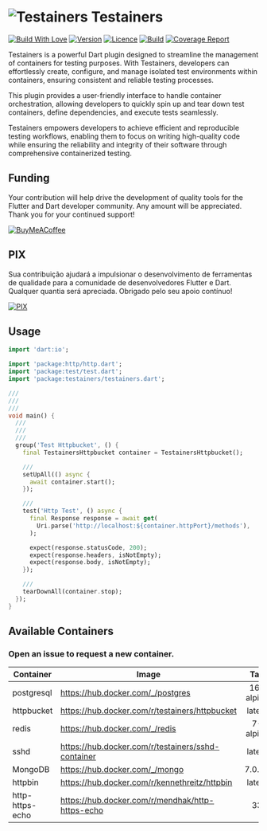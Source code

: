 <h1>
<img src="https://testainers.com/assets/assets/images/testainers-80.png" alt="Testainers" title="Testainers">
Testainers
</h1>

[![Build With Love](https://img.shields.io/badge/%20built%20with-%20%E2%9D%A4-ff69b4.svg)](https://github.com/testainers/testainers/stargazers)
[![Version](https://img.shields.io/pub/v/testainers?color=orange)](https://pub.dev/packages/testainers)
[![Licence](https://img.shields.io/github/license/testainers/testainers?color=blue)](https://github.com/testainers/testainers/blob/main/LICENSE)
[![Build](https://img.shields.io/github/actions/workflow/status/testainers/testainers/main.yml?branch=main)](https://github.com/testainers/testainers/releases/latest)
[![Coverage Report](https://img.shields.io/badge/coverage-report-C08EA1)](https://testainers.github.io/testainers/coverage/)

Testainers is a powerful Dart plugin designed to streamline the management of
containers for testing purposes. With Testainers, developers can effortlessly
create, configure, and manage isolated test environments within containers,
ensuring consistent and reliable testing processes.

This plugin provides a user-friendly interface to handle container
orchestration, allowing developers to quickly spin up and tear down test
containers, define dependencies, and execute tests seamlessly.

Testainers empowers developers to achieve efficient and reproducible testing
workflows, enabling them to focus on writing high-quality code while ensuring
the reliability and integrity of their software through comprehensive
containerized testing.

## Funding

Your contribution will help drive the development of quality tools for the
Flutter and Dart developer community. Any amount will be appreciated.
Thank you for your continued support!

[![BuyMeACoffee](https://www.buymeacoffee.com/assets/img/guidelines/download-assets-sm-2.svg)](https://www.buymeacoffee.com/edufolly)

## PIX

Sua contribuição ajudará a impulsionar o desenvolvimento de ferramentas de
qualidade para a comunidade de desenvolvedores Flutter e Dart. Qualquer quantia
será apreciada.
Obrigado pelo seu apoio contínuo!

[![PIX](https://testainers.com/assets/assets/images/pix.png)](https://nubank.com.br/pagar/2bt2q/RBr4Szfuwr)

## Usage

```dart
import 'dart:io';

import 'package:http/http.dart';
import 'package:test/test.dart';
import 'package:testainers/testainers.dart';

///
///
///
void main() {
  ///
  ///
  ///
  group('Test Httpbucket', () {
    final TestainersHttpbucket container = TestainersHttpbucket();

    ///
    setUpAll(() async {
      await container.start();
    });

    ///
    test('Http Test', () async {
      final Response response = await get(
        Uri.parse('http://localhost:${container.httpPort}/methods'),
      );

      expect(response.statusCode, 200);
      expect(response.headers, isNotEmpty);
      expect(response.body, isNotEmpty);
    });

    ///
    tearDownAll(container.stop);
  });
}
```

## Available Containers

### Open an issue to request a new container.

| Container       | Image                                              |    Tag    | Version | Status |
|-----------------|----------------------------------------------------|:---------:|:-------:|:------:| 
| postgresql      | https://hub.docker.com/_/postgres                  | 16-alpine | v0.2.0  |   ✅    |
| httpbucket      | https://hub.docker.com/r/testainers/httpbucket     |  latest   | v0.2.0  |   ✅    |
| redis           | https://hub.docker.com/_/redis                     | 7-alpine  | v0.2.0  |   ✅    |
| sshd            | https://hub.docker.com/r/testainers/sshd-container |  latest   | v0.2.0  |   ✅    |
| MongoDB         | https://hub.docker.com/_/mongo                     |  7.0.11   | v0.2.0  |   ✅    |
| httpbin         | https://hub.docker.com/r/kennethreitz/httpbin      |  latest   | v0.2.0  |   ✅    |
| http-https-echo | https://hub.docker.com/r/mendhak/http-https-echo   |    33     | v0.2.0  |   ✅    |
